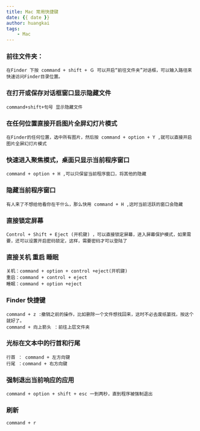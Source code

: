 ```yaml
---
title: Mac 常用快捷键
date: {{ date }}
author: huangkai
tags: 
	- Mac
---
```


### 前往文件夹： ###
	在Finder 下按 command + shift + Ｇ 可以开启“前往文件夹”对话框，可以输入路径来快速访问Finder目录位置。

### 在打开或保存对话框窗口显示隐藏文件 ###
	command+shift+句号 显示隐藏文件

### 在任何位置直接开启图片全屏幻灯片模式 ###
	在Finder的任何位置，选中所有图片，然后按 command + option + Y ,就可以直接开启图片全屏幻灯片模式


### 快速进入聚焦模式，桌面只显示当前程序窗口 ###
	command + option + H ,可以只保留当前程序窗口，将其他的隐藏

### 隐藏当前程序窗口 ###
	有人来了不想给他看你在干什么，那么快用 command + H ,这时当前活跃的窗口会隐藏

### 直接锁定屏幕 ###
	Control + Shift + Eject (开机键) ，可以直接锁定屏幕，进入屏幕保护模式，如果需要，还可以设置开启密码锁定，这样，需要密码才可以登陆了

### 直接关机 重启 睡眠 ###
	关机：command + option + control +eject(开机键)
	重启：command + control + eject
	睡眠：command + option +eject 

### Finder 快捷键 ###
	command + z :撤销之前的操作，比如删除一个文件想找回来，这时不必去废纸篓找，按这个就好了。
	command + 向上箭头 ：前往上层文件夹

### 光标在文本中的行首和行尾 ###
	行首 ： command + 左方向键
	行尾 ：command + 右方向键

### 强制退出当前响应的应用 ###
	command + option + shift + esc 一到两秒，直到程序被强制退出

###  刷新  ###
	command + r